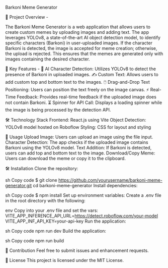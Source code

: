 Barkoni Meme Generator

🌟 Project Overview - 

The Barkoni Meme Generator is a web application that allows users to create custom memes by uploading images and adding text. The app leverages YOLOv8, a state-of-the-art AI object detection model, to identify specific characters (Barkoni) in user-uploaded images. If the character Barkoni is detected, the image is accepted for meme creation; otherwise, the upload is rejected. This ensures that the memes are generated only with images containing the desired character.

🔑 Key Features - 
🧠 AI Character Detection: Utilizes YOLOv8 to detect the presence of Barkoni in uploaded images.
✍️ Custom Text: Allows users to add custom top and bottom text to the images.
🖱️ Drag-and-Drop Text Positioning: Users can position the text freely on the image canvas.
⚡ Real-Time Feedback: Provides real-time feedback if the uploaded image does not contain Barkoni.
⏳ Spinner for API Call: Displays a loading spinner while the image is being processed by the detection API.

🛠️ Technology Stack
Frontend: React.js using Vite
Object Detection: YOLOv8 model hosted on Roboflow
Styling: CSS for layout and styling

🚀 Usage
Upload Image: Users can upload an image using the file input.
Character Detection: The app checks if the uploaded image contains Barkoni using the YOLOv8 model.
Text Addition: If Barkoni is detected, users can add top and bottom text to the image.
Download/Copy Meme: Users can download the meme or copy it to the clipboard.

🛠️ Installation
Clone the repository:

sh
Copy code
$ git clone https://github.com/yourusername/barkoni-meme-generator.git
cd barkoni-meme-generator
Install dependencies:

sh
Copy code
$ npm install
Set up environment variables: Create a .env file in the root directory with the following:

env
Copy into your .env file and set the vars:
VITE_APP_INFERENCE_API_URL=https://detect.roboflow.com/your-model
VITE_APP_INF_API_KEY=your-api-key
Run the application:

sh
Copy code
npm run dev
Build the application:

sh
Copy code
npm run build

🤝 Contribution
Feel free to submit issues and enhancement requests.

📜 License
This project is licensed under the MIT License.

